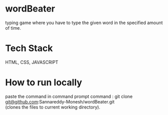# wordBeater
typing game where you have to type the given word in the specified amount of time.

# Tech Stack
HTML, CSS, JAVASCRIPT

# How to run locally
paste the command in command prompt
command : git clone git@github.com:Sannareddy-Monesh/wordBeater.git                                                                                                     
(clones the files to current working directory).
